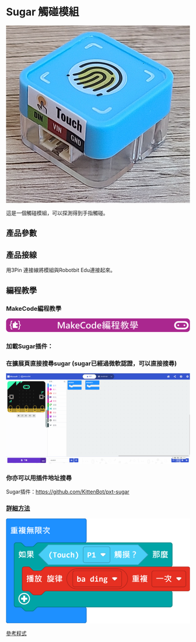 # Sugar 觸碰模組

![](./images/touch.jpg)

這是一個觸碰模組，可以探測得到手指觸碰。

## 產品參數

## 產品接線

用3Pin 連接線將模組與Robotbit Edu連接起來。

## 編程教學

### MakeCode編程教學

![](../PWmodules/images/mcbanner.png)

### 加載Sugar插件：

### 在擴展頁直接搜尋sugar (sugar已經過微軟認證，可以直接搜尋)

![](./images/sugar_search.gif)

### 你亦可以用插件地址搜尋

Sugar插件：https://github.com/KittenBot/pxt-sugar

### [詳細方法](../../Makecode/powerBrickMC)

![](./images/touch_code_mc.png)

[參考程式](https://makecode.microbit.org/_Pfr5YrX0yi3A)
